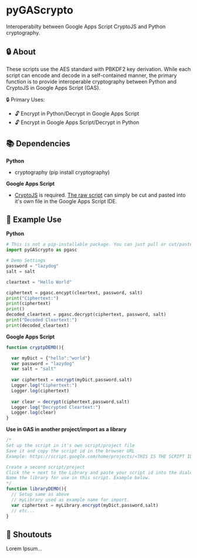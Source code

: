 # pyGAScrypto
Interoperabilty between Google Apps Script CryptoJS and Python cryptography.

## :lock: About
These scripts use the AES standard with PBKDF2 key derivation. While each script can encode and decode in a self-contained manner, the primary function is to provide interoperable cryptography between Python and CryptoJS in Google Apps Script (GAS).

:lock: Primary Uses:
- :unlock: Encrypt in Python/Decrypt in Google Apps Script
- :unlock: Encrypt in Google Apps Script/Decrypt in Python

## :books: Dependencies 
**Python**

- cryptography (pip install cryptography)

**Google Apps Script**
- [CryptoJS](https://github.com/brix/crypto-js) is required. [The raw script](https://cdnjs.cloudflare.com/ajax/libs/crypto-js/4.0.0/crypto-js.min.js) can simply be cut and pasted into it's own file in the Google Apps Script IDE.

## :eyes: Example Use
**Python**
```python
# This is not a pip-installable package. You can just pull or cut/paste the code into your own script.
import pyGAScrypto as pgasc

# Demo Settings
password = "lazydog"
salt = salt

cleartext = "Hello World"

ciphertext = pgasc.encypt(cleartext, password, salt)
print("Ciphertext:")
print(ciphertext)
print()
decoded_cleartext = pgasc.decrypt(ciphertext, password, salt)
print("Decoded Cleartext:")
print(decoded_cleartext)


```
**Google Apps Script**
```javascript
function cryptpDEMO(){

  var myDict = {"hello":"world"}
  var password = "lazydog"
  var salt = "salt"
  
  var ciphertext = encrypt(myDict,password,salt)
  Logger.log("Ciphertext:")
  Logger.log(ciphertext)
  
  var clear = decrypt(ciphertext,password,salt)
  Logger.log("Decrypted Cleartext:")
  Logger.log(clear)
}
```
**Use in GAS in another project/import as a library**
```javascript
/*
Set up the script in it's own script/project file
Save it and copy the script id in the browser URL
Example: https://script.google.com/home/projects/<THIS IS THE SCRIPT ID>/edit

Create a second script/project
Click the + next to the Library and paste your script id into the dialog box
Name the library for use in this script. Example below. 
*/
function libraryDEMO(){
  // Setup same as above
  // myLibrary used as example name for import.
  var ciphertext = myLibrary.encrypt(myDict,password,salt)
  // etc...
}
```
## :mega:  Shoutouts
Lorem Ipsum...
